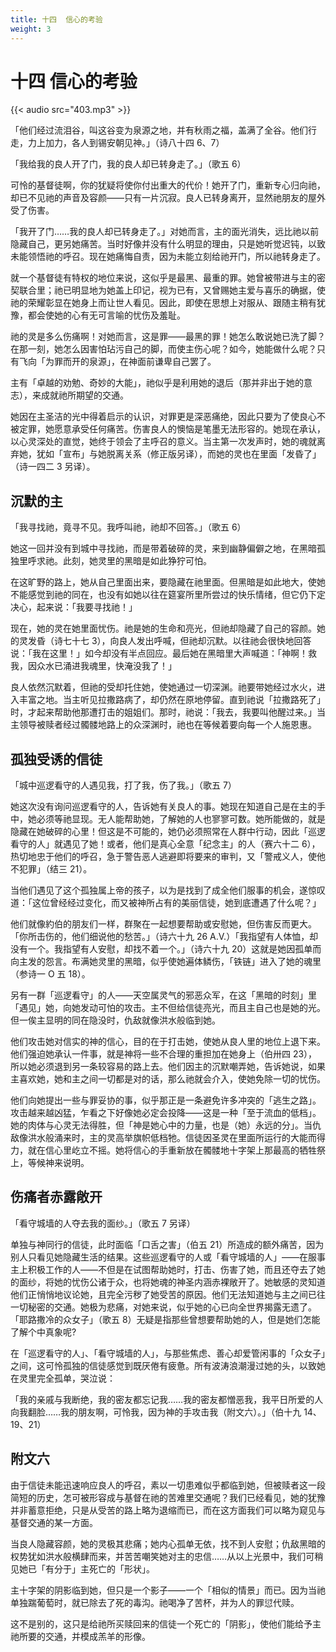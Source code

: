```yaml
---
title: 十四  信心的考验
weight: 3
---
```


# 十四 信心的考验

{{< audio src="403.mp3" >}}

「他们经过流泪谷，叫这谷变为泉源之地，并有秋雨之福，盖满了全谷。他们行走，力上加力，各人到锡安朝见神。」（诗八十四 6、7）

「我给我的良人开了门，我的良人却已转身走了。」（歌五 6）

可怜的基督徒啊，你的犹疑将使你付出重大的代价！她开了门，重新专心归向祂，却已不见祂的声音及容颜——只有一片沉寂。良人已转身离开，显然祂朋友的屋外受了伤害。

「我开了门……我的良人却已转身走了。」对她而言，主的面光消失，远比祂以前隐藏自己，更另她痛苦。当时好像并没有什么明显的理由，只是她听觉迟钝，以致未能领悟祂的呼召。现在她痛悔自责，因为未能立刻给祂开门，所以祂转身走了。

就一个基督徒有特权的地位来说，这似乎是最黑、最重的罪。她曾被带进与主的密契联合里；祂已明显地为她盖上印记，视为已有，又曾赐她主爱与喜乐的确据，使祂的荣耀彰显在她身上而让世人看见。因此，即使在思想上对服从、跟随主稍有犹豫，都会使她的心有无可言喻的忧伤及羞耻。

祂的灵是多么伤痛啊！对她而言，这是罪——最黑的罪！她怎么敢说她已洗了脚？在那一刻，她怎么因害怕玷污自己的脚，而使主伤心呢？如今，她能做什么呢？只有飞向「为罪而开的泉源」，在神面前谦卑自己罢了。

主有「卓越的劝勉、奇妙的大能」，祂似乎是利用她的退后（那并非出于她的意志），来成就祂所期望的交通。

她因在主圣洁的光中得着启示的认识，对罪更是深恶痛绝，因此只要为了使良心不被定罪，她愿意承受任何痛苦。伤害良人的懊恼是笔墨无法形容的。她现在承认，以心灵深处的直觉，她终于领会了主呼召的意义。当主第一次发声时，她的魂就离弃她，犹如「宣布」与她脱离关系（修正版另译），而她的灵也在里面「发昏了」（诗一四二 3 另译）。

## 沉默的主

「我寻找祂，竟寻不见。我呼叫祂，祂却不回答。」（歌五 6）

她这一回并没有到城中寻找祂，而是带着破碎的灵，来到幽静偏僻之地，在黑暗孤独里呼求祂。此刻，她灵里的黑暗是如此狰狞可怕。

在这旷野的路上，她从自己里面出来，要隐藏在祂里面。但黑暗是如此地大，使她不能感觉到祂的同在，也没有如她以往在筵宴所里所尝过的快乐情绪，但它仍下定决心，起来说：「我要寻找祂！」

现在，她的灵在她里面忧伤。祂是她的生命和亮光，但祂却隐藏了自己的容颜。她的灵发昏（诗七十七 3），向良人发出呼喊，但祂却沉默。以往祂会很快地回答说：「我在这里！」如今却没有半点回应。最后她在黑暗里大声喊道：「神啊！救我，因众水已涌进我魂里，快淹没我了！」

良人依然沉默着，但祂的受却托住她，使她通过一切深渊。祂要带她经过水火，进入丰富之地。当主听见拉撒路病了，却仍然在原地停留。直到祂说「拉撒路死了」时，才起来帮助他那遭打击的姐姐们。那时，祂说：「我去，我要叫他醒过来。」当主领导被赎者经过髑髅地路上的众深渊时，祂也在等候着要向每一个人施恩惠。

## 孤独受诱的信徒

「城中巡逻看守的人遇见我，打了我，伤了我。」（歌五 7）

她这次没有询问巡逻看守的人，告诉她有关良人的事。她现在知道自己是在主的手中，她必须等祂显现。无人能帮助她，了解她的人也寥寥可数。她所能做的，就是隐藏在她破碎的心里！但这是不可能的，她仍必须照常在人群中行动，因此「巡逻看守的人」就遇见了她！或者，他们是真心全意「纪念主」的人（赛六十二 6），热切地忠于他们的呼召，急于警告恶人逃避即将要来的审判，又「警戒义人，使他不犯罪」（结三 21）。

当他们遇见了这个孤独属上帝的孩子，以为是找到了成全他们服事的机会，遂惊叹道：「这位曾经经过变化，而又被神所占有的美丽信徒，她到底遭遇了什么呢？」

他们就像約伯的朋友们一样，群聚在一起想要帮助或安慰她，但伤害反而更大。「你所击伤的，他们细说他的愁苦。」（诗六十九 26 A.V.）「我指望有人体恤，却没有一个。我指望有人安慰，却找不着一个。」（诗六十九 20）这就是她因孤单而向主发的怨言。布满她灵里的黑暗，似乎使她遍体鳞伤，「铁链」进入了她的魂里（参诗一 O 五 18）。

另有一群「巡逻看守」的人——天空属灵气的邪恶众军，在这「黑暗的时刻」里「遇见」她，向她发动可怕的攻击。主不但给信徒亮光，而且主自己也是她的光。但一俟主显明的同在隐没时，仇敌就像洪水般临到她。

他们攻击她对信实的神的信心，目的在于打击她，使她从良人里的地位上退下来。他们强迫她承认一件事，就是神将一些不合理的重担加在她身上（伯卅四 23），所以她必须退到另一条较容易的路上去。他们因主的沉默嘲弄她，告诉她说，如果主喜欢她，她和主之间一切都是对的话，那么祂就会介入，使她免除一切的忧伤。

他们向她提出一些与罪妥协的事，似乎那正是一条避免许多冲突的「逃生之路」。攻击越来越凶猛，乍看之下好像她必定会投降——这是一种「至于流血的低档」。她的肉体与心灵无法得胜，但「神是她心中的力量，也是（她）永远的分」。当仇敌像洪水般涌来时，主的灵高举旗帜低档牠。信徒因圣灵在里面所运行的大能而得力，就在信心里屹立不摇。她将信心的手重新放在髑髅地十字架上那最高的牺牲祭上，等候神来说明。

## 伤痛者赤露敞开

「看守城墙的人夺去我的面纱。」（歌五 7 另译）

单独与神同行的信徒，此时面临「口舌之害」（伯五 21）所造成的额外痛苦，因为别人只看见她隐藏生活的结果。这些巡逻看守的人或「看守城墙的人」——在服事主上积极工作的人——不但是在试图帮助她时，打击、伤害了她，而且还夺去了她的面纱，将她的忧伤公诸于众，也将她魂的神圣内涵赤裸敞开了。她敏感的灵知道他们正悄悄地议论她，且完全污秽了她受苦的原因。他们无法知道她与主之间已往一切秘密的交通。她极为悲痛，对她来说，似乎她的心已向全世界揭露无遗了。「耶路撒冷的众女子」（歌五 8）无疑是指那些曾想要帮助她的人，但是她们怎能了解个中真象呢?

在「巡逻看守的人」、「看守城墙的人」，与那些焦虑、善心却爱管闲事的「众女子」之间，这可怜孤独的信徒感觉到既厌倦有疲惫。所有波涛浪潮漫过她的头，以致她在灵里完全孤单，哭泣说：

「我的亲戚与我断绝，我的密友都忘记我……我的密友都憎恶我，我平日所爱的人向我翻脸……我的朋友啊，可怜我，因为神的手攻击我（附文六）。」（伯十九 14、19、21）

## 附文六

由于信徒未能迅速响应良人的呼召，素以一切患难似乎都临到她，但被赎者这一段简短的历史，怎可被形容成与基督在祂的苦难里交通呢？我们已经看见，她的犹豫并非蓄意拒绝，只是从受苦的路上略为退缩而已，而在这方面我们可以略为窥见与基督交通的某一方面。

当良人隐藏容颜，她的灵极其悲痛；她内心孤单无依，找不到人安慰；仇敌黑暗的权势犹如洪水般横肆而来，并苦苦嘲笑她对主的忠信……从以上光景中，我们可稍见她已「有分于」主死亡的「形状」。

主十字架的阴影临到她，但只是一个影子——一个「相似的情景」而已。因为当祂单独踹葡萄时，就已除去了死的毒沟。祂喝净了苦杯，并为人的罪愆代赎。

这不是别的，这只是给祂所买赎回来的信徒一个死亡的「阴影」，使他们能给予主祂所要的交通，并模成羔羊的形像。
